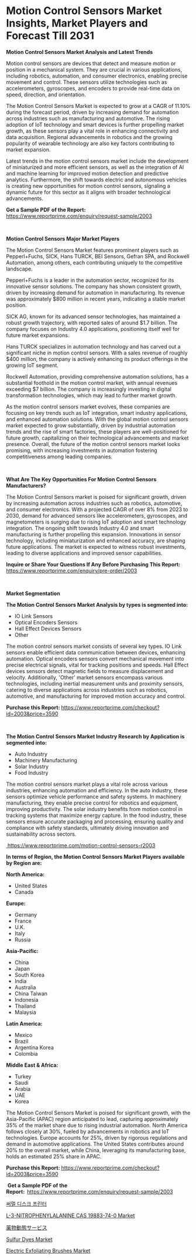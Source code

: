 <p><h1>Motion Control Sensors Market Insights, Market Players and Forecast Till 2031</h1></p><p><strong>Motion Control Sensors Market Analysis and Latest Trends</strong></p>
<p><p>Motion control sensors are devices that detect and measure motion or position in a mechanical system. They are crucial in various applications, including robotics, automation, and consumer electronics, enabling precise movement and control. These sensors utilize technologies such as accelerometers, gyroscopes, and encoders to provide real-time data on speed, direction, and orientation.</p><p>The Motion Control Sensors Market is expected to grow at a CAGR of 11.10% during the forecast period, driven by increasing demand for automation across industries such as manufacturing and automotive. The rising adoption of IoT technology and smart devices is further propelling market growth, as these sensors play a vital role in enhancing connectivity and data acquisition. Regional advancements in robotics and the growing popularity of wearable technology are also key factors contributing to market expansion.</p><p>Latest trends in the motion control sensors market include the development of miniaturized and more efficient sensors, as well as the integration of AI and machine learning for improved motion detection and predictive analytics. Furthermore, the shift towards electric and autonomous vehicles is creating new opportunities for motion control sensors, signaling a dynamic future for this sector as it aligns with broader technological advancements.</p></p>
<p><strong>Get a Sample PDF of the Report:&nbsp;</strong> <a href="https://www.reportprime.com/enquiry/request-sample/2003">https://www.reportprime.com/enquiry/request-sample/2003</a></p>
<p>&nbsp;</p>
<p><strong>Motion Control Sensors Major Market Players</strong></p>
<p><p>The Motion Control Sensors Market features prominent players such as Pepperl+Fuchs, SICK, Hans TURCK, BEI Sensors, Gefran SPA, and Rockwell Automation, among others, each contributing uniquely to the competitive landscape. </p><p>Pepperl+Fuchs is a leader in the automation sector, recognized for its innovative sensor solutions. The company has shown consistent growth, driven by increasing demand for automation in manufacturing. Its revenue was approximately $800 million in recent years, indicating a stable market position.</p><p>SICK AG, known for its advanced sensor technologies, has maintained a robust growth trajectory, with reported sales of around $1.7 billion. The company focuses on Industry 4.0 applications, positioning itself well for future market expansions.</p><p>Hans TURCK specializes in automation technology and has carved out a significant niche in motion control sensors. With a sales revenue of roughly $400 million, the company is actively enhancing its product offerings in the growing IoT segment.</p><p>Rockwell Automation, providing comprehensive automation solutions, has a substantial foothold in the motion control market, with annual revenues exceeding $7 billion. The company is increasingly investing in digital transformation technologies, which may lead to further market growth.</p><p>As the motion control sensors market evolves, these companies are focusing on key trends such as IoT integration, smart industry applications, and enhanced automation solutions. With the global motion control sensors market expected to grow substantially, driven by industrial automation trends and the rise of smart factories, these players are well-positioned for future growth, capitalizing on their technological advancements and market presence. Overall, the future of the motion control sensors market looks promising, with increasing investments in automation fostering competitiveness among leading companies.</p></p>
<p>&nbsp;</p>
<p><strong>What Are The Key Opportunities For Motion Control Sensors Manufacturers?</strong></p>
<p><p>The Motion Control Sensors market is poised for significant growth, driven by increasing automation across industries such as robotics, automotive, and consumer electronics. With a projected CAGR of over 8% from 2023 to 2030, demand for advanced sensors like accelerometers, gyroscopes, and magnetometers is surging due to rising IoT adoption and smart technology integration. The ongoing shift towards Industry 4.0 and smart manufacturing is further propelling this expansion. Innovations in sensor technology, including miniaturization and enhanced accuracy, are shaping future applications. The market is expected to witness robust investments, leading to diverse applications and improved sensor capabilities.</p></p>
<p><strong>Inquire or Share Your Questions If Any Before Purchasing This Report:</strong> <a href="https://www.reportprime.com/enquiry/pre-order/2003">https://www.reportprime.com/enquiry/pre-order/2003</a></p>
<p>&nbsp;</p>
<p><strong>Market Segmentation</strong></p>
<p><strong>The Motion Control Sensors Market Analysis by types is segmented into:</strong></p>
<p><ul><li>IO Link Sensors</li><li>Optical Encoders Sensors</li><li>Hall Effect Devices Sensors</li><li>Other</li></ul></p>
<p><p>The motion control sensors market consists of several key types. IO Link sensors enable efficient data communication between devices, enhancing automation. Optical encoders sensors convert mechanical movement into precise electrical signals, vital for tracking positions and speeds. Hall Effect devices sensors detect magnetic fields to measure displacement and velocity. Additionally, 'Other' market sensors encompass various technologies, including inertial measurement units and proximity sensors, catering to diverse applications across industries such as robotics, automotive, and manufacturing for improved motion accuracy and control.</p></p>
<p><strong>Purchase this Report:&nbsp;</strong><a href="https://www.reportprime.com/checkout?id=2003&price=3590">https://www.reportprime.com/checkout?id=2003&price=3590</a></p>
<p>&nbsp;</p>
<p><strong>The Motion Control Sensors Market Industry Research by Application is segmented into:</strong></p>
<p><ul><li>Auto Industry</li><li>Machinery Manufacturing</li><li>Solar Industry</li><li>Food Industry</li></ul></p>
<p><p>The motion control sensors market plays a vital role across various industries, enhancing automation and efficiency. In the auto industry, these sensors optimize vehicle performance and safety systems. In machinery manufacturing, they enable precise control for robotics and equipment, improving productivity. The solar industry benefits from motion control in tracking systems that maximize energy capture. In the food industry, these sensors ensure accurate packaging and processing, ensuring quality and compliance with safety standards, ultimately driving innovation and sustainability across sectors.</p></p>
<p><a href="https://www.reportprime.com/motion-control-sensors-r2003">&nbsp;https://www.reportprime.com/motion-control-sensors-r2003</a></p>
<p><strong>In terms of Region, the Motion Control Sensors Market Players available by Region are:</strong></p>
<p>
    <p> <strong> North America: </strong>
        <ul>
            <li>United States</li>
            <li>Canada</li>
        </ul>
        </p> 
    <p> <strong> Europe: </strong>
        <ul>
            <li>Germany</li>
            <li>France</li>
            <li>U.K.</li>
            <li>Italy</li>
            <li>Russia</li>
        </ul>
        </p> 
    <p> <strong> Asia-Pacific: </strong>
        <ul>
            <li>China</li>
            <li>Japan</li>
            <li>South Korea</li>
            <li>India</li>
            <li>Australia</li>
            <li>China Taiwan</li>
            <li>Indonesia</li>
            <li>Thailand</li>
            <li>Malaysia</li>
        </ul>
        </p> 
    <p> <strong> Latin America: </strong>
        <ul>
            <li>Mexico</li>
            <li>Brazil</li>
            <li>Argentina Korea</li>
            <li>Colombia</li>
        </ul>
        </p> 
    <p> <strong> Middle East & Africa: </strong>
        <ul>
            <li>Turkey</li>
            <li>Saudi</li>
            <li>Arabia</li>
            <li>UAE</li>
            <li>Korea</li>
        </ul>
    </p>
    </p>
<p><p>The Motion Control Sensors Market is poised for significant growth, with the Asia-Pacific (APAC) region anticipated to lead, capturing approximately 35% of the market share due to rising industrial automation. North America follows closely at 30%, fueled by advancements in robotics and IoT technologies. Europe accounts for 25%, driven by rigorous regulations and demand in automotive applications. The United States contributes around 20% to the overall market, while China, leveraging its manufacturing base, holds an estimated 25% share in APAC.</p></p>
<p><strong>Purchase this Report: </strong><a href="https://www.reportprime.com/checkout?id=2003&price=3590">https://www.reportprime.com/checkout?id=2003&price=3590</a></p>
<p>&nbsp;<strong>Get a Sample PDF of the Report:&nbsp;&nbsp;</strong><a href="https://www.reportprime.com/enquiry/request-sample/2003">https://www.reportprime.com/enquiry/request-sample/2003</a></p>
<p><strong></strong></p>
<p><p><a href="https://medium.com/@brendanmata77/%EC%97%B4%EC%A0%84%EC%82%AC-%EB%94%94%EC%8A%A4%ED%81%AC-%ED%94%84%EB%A6%B0%ED%84%B0-%EC%8B%9C%EC%9E%A5-%EA%B8%80%EB%A1%9C%EB%B2%8C-%EB%B0%8F-%EC%A7%80%EC%97%AD-%EB%B6%84%EC%84%9D-%EC%A7%80%EC%97%AD-%EA%B5%AD%EA%B0%80-%EC%88%98%EC%A4%80-%EB%B6%84%EC%84%9D-%EB%B0%8F-%EA%B2%BD%EC%9F%81-%ED%99%98%EA%B2%BD%EC%97%90-%EC%B4%88%EC%A0%90%EC%9D%84-%EB%A7%9E%EC%B6%A4-040bb29a1425">써멀 디스크 프린터</a></p><p><a href="https://issuu.com/reportprime-2/docs/l-3-nitrophenylalanine-cas-19883-74_c818f4c3a52d28">L-3-NITROPHENYLALANINE CAS 19883-74-0 Market</a></p><p><a href="https://medium.com/@billyarton5656871/%E8%96%AC%E7%89%A9%E5%8B%95%E6%85%8B%E5%AD%A6%E3%82%B5%E3%83%BC%E3%83%93%E3%82%B9%E5%B8%82%E5%A0%B4-%E3%82%B0%E3%83%AD%E3%83%BC%E3%83%90%E3%83%AB%E3%81%8A%E3%82%88%E3%81%B3%E5%9C%B0%E5%9F%9F%E5%88%86%E6%9E%90-%E5%9C%B0%E5%9F%9F-%E5%9B%BD%E3%83%AC%E3%83%99%E3%83%AB%E3%81%AE%E5%88%86%E6%9E%90-%E7%AB%B6%E4%BA%89%E7%92%B0%E5%A2%83%E3%81%AB%E7%84%A6%E7%82%B9%E3%82%92%E5%BD%93%E3%81%A6%E3%81%9F%E5%88%86%E6%9E%90%E3%81%A8%E4%BA%88%E6%B8%AC-2024%E5%B9%B4-2031%E5%B9%B4-f64c6d0e65f1?postPublishedType=initial">薬物動態サービス</a></p><p><a href="https://www.linkedin.com/pulse/sulfur-dyes-market-insights-products-regional-analysis-forecasted-v7ckc?trackingId=TTYJw2%2F4QeiGcuGuIiFCgA%3D%3D">Sulfur Dyes Market</a></p><p><a href="https://medium.com/@dfght5g/market-forecast-global-electric-exfoliating-brushes-trends-and-impact-analysis-2024-2031-by-67054c842ecc">Electric Exfoliating Brushes Market</a></p></p>